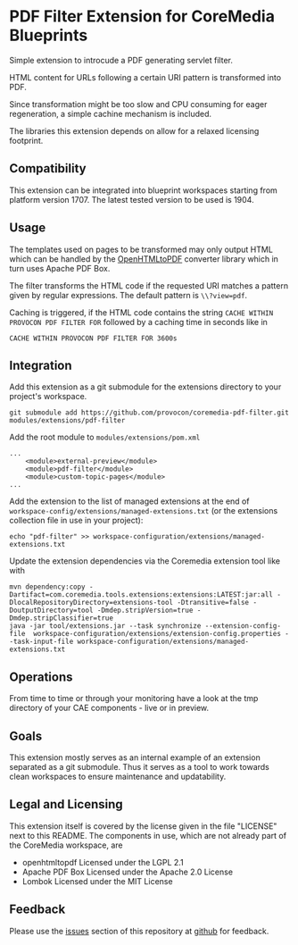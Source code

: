 # PDF Filter Extension for CoreMedia Blueprints

Simple extension to introcude a PDF generating servlet filter.

HTML content for URLs following a certain URI pattern is transformed into PDF.

Since transformation might be too slow and CPU consuming for eager 
regeneration, a simple cachine mechanism is included.

The libraries this extension depends on allow for a relaxed licensing footprint.


## Compatibility

This extension can be integrated into blueprint workspaces starting from
platform version 1707. The latest tested version to be used is 1904.

## Usage

The templates used on pages to be transformed may only output HTML which can
be handled by the [OpenHTMLtoPDF][openhtmltopdf] converter library which in turn 
uses Apache PDF Box.

The filter transforms the HTML code if the requested URI matches a pattern
given by regular expressions. The default pattern is `\\?view=pdf`.

Caching is triggered, if the HTML code contains the string
`CACHE WITHIN PROVOCON PDF FILTER FOR` followed by a caching time in seconds
like in

```
CACHE WITHIN PROVOCON PDF FILTER FOR 3600s
```


## Integration

Add this extension as a git submodule for the extensions directory to your
project's workspace.

```
git submodule add https://github.com/provocon/coremedia-pdf-filter.git modules/extensions/pdf-filter
```

Add the root module to `modules/extensions/pom.xml`

```
...
    <module>external-preview</module>
    <module>pdf-filter</module>
    <module>custom-topic-pages</module>
...
```

Add the extension to the list of managed extensions at the end of 
`workspace-config/extensions/managed-extensions.txt` (or the extensions 
collection file in use in your project):

```
echo "pdf-filter" >> workspace-configuration/extensions/managed-extensions.txt
```

Update the extension dependencies via the Coremedia extension tool like with

```
mvn dependency:copy -Dartifact=com.coremedia.tools.extensions:extensions:LATEST:jar:all -DlocalRepositoryDirectory=extensions-tool -Dtransitive=false -DoutputDirectory=tool -Dmdep.stripVersion=true -Dmdep.stripClassifier=true
java -jar tool/extensions.jar --task synchronize --extension-config-file  workspace-configuration/extensions/extension-config.properties --task-input-file workspace-configuration/extensions/managed-extensions.txt
```


## Operations

From time to time or through your monitoring have a look at the tmp directory
of your CAE components - live or in preview.


## Goals

This extension mostly serves as an internal example of an extension separated
as a git submodule. Thus it serves as a tool to work towards clean workspaces
to ensure maintenance and updatability.


## Legal and Licensing

This extension itself is covered by the license given in the file "LICENSE"
next to this README. The components in use, which are not already part of the
CoreMedia workspace, are

* openhtmltopdf Licensed under the LGPL 2.1
* Apache PDF Box Licensed under the Apache 2.0 License
* Lombok Licensed under the MIT License


## Feedback

Please use the [issues][issues] section of this repository at [github][github] 
for feedback. 

[openhtmltopdf]: https://github.com/danfickle/openhtmltopdf
[issues]: https://github.com/provocon/coremedia-pdf-filter/issues
[github]: https://github.com/provocon/coremedia-pdf-filter
[gitlab]: https://gitlab.com/provocon/coremedia-pdf-filter
